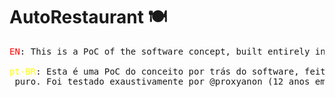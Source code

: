 # AutoRestaurant 🍽️

<pre>
<font color="red">EN</font>: This is a PoC of the software concept, built entirely in pure <code>PHP</code>. It was thoroughly tested by @proxyanon (12 years in web/internal pentest), ensuring its security. As open-source, feel free to report bugs or <b>0-days</b> via issues or PRs. Want to customize it (icons, names, etc.)? Hire a dev or contact me at [@proxyanon](mailto:ondproxy@gmail.com).

<font color="yellow">pt-BR</font>: Esta é uma PoC do conceito por trás do software, feito totalmente em <code>PHP</code> puro. Foi testado exaustivamente por @proxyanon (12 anos em pentest web/interno), garantindo sua segurança. Como é open-source, sinta-se à vontade para reportar bugs ou <b>0-days</b> via issues ou PRs. Quer personalizar (ícones, nomes etc.) Contrate um dev ou fale comigo no [@proxyanon](mailto:ondproxy@gmail.com). 😄
</pre>
